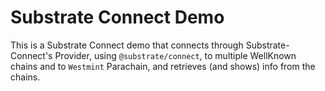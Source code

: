 # Substrate Connect Demo

This is a Substrate Connect demo that connects through Substrate-Connect's Provider, using `@substrate/connect`, to multiple WellKnown chains and to `Westmint` Parachain, and retrieves (and shows) info from the chains.

